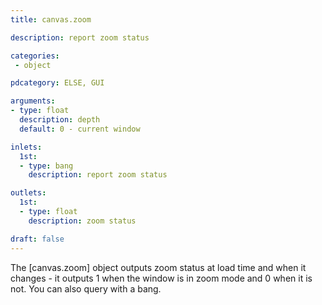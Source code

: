 ```yaml
---
title: canvas.zoom

description: report zoom status

categories:
 - object

pdcategory: ELSE, GUI

arguments:
- type: float
  description: depth
  default: 0 - current window

inlets:
  1st:
  - type: bang
    description: report zoom status

outlets:
  1st:
  - type: float
    description: zoom status

draft: false
---
```


The [canvas.zoom] object outputs zoom status at load time and when it changes - it outputs 1 when the window is in zoom mode and 0 when it is not. You can also query with a bang.
